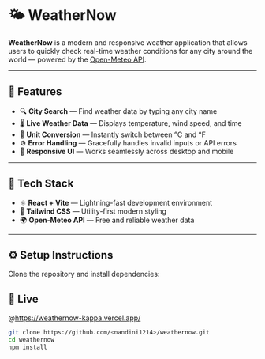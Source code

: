 # 🌤️ WeatherNow

**WeatherNow** is a modern and responsive weather application that allows users to quickly check real-time weather conditions for any city around the world — powered by the [Open-Meteo API](https://open-meteo.com/).

---

## 🚀 Features
- 🔍 **City Search** — Find weather data by typing any city name  
- 🌡️ **Live Weather Data** — Displays temperature, wind speed, and time  
- 💨 **Unit Conversion** — Instantly switch between °C and °F  
- ⚙️ **Error Handling** — Gracefully handles invalid inputs or API errors  
- 📱 **Responsive UI** — Works seamlessly across desktop and mobile  

---

## 🧠 Tech Stack
- ⚛️ **React + Vite** — Lightning-fast development environment  
- 🎨 **Tailwind CSS** — Utility-first modern styling  
- 🌍 **Open-Meteo API** — Free and reliable weather data  

---

## ⚙️ Setup Instructions

Clone the repository and install dependencies:

## 🔗 Live 

@https://weathernow-kappa.vercel.app/

```bash
git clone https://github.com/<nandini1214>/weathernow.git
cd weathernow
npm install


